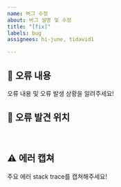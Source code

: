 ```yaml
---
name: 버그 수정
about: 버그 설명 및 수정
title: "[fix]"
labels: bug
assignees: hi-june, tidavid1

---
```


## 🤔 오류 내용
오류 내용 및 오류 발생 상황을 알려주세요!
<br>

## 🚩 오류 발견 위치
<br>

## ⚠ 에러 캡쳐
주요 에러 stack trace를 캡쳐해주세요!
<br>
